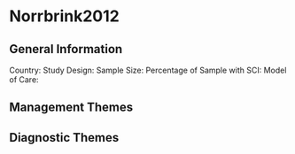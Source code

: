 # Norrbrink2012

## General Information
Country: 
Study Design: 
Sample Size: 
Percentage of Sample with SCI:
Model of Care: 

## Management Themes


## Diagnostic Themes
